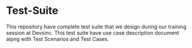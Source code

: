 # Test-Suite
This repository have complete test suite that we design during our training session at Devsinc. This test suite have use case description document alpng with Test Scenarios and Test Cases.
